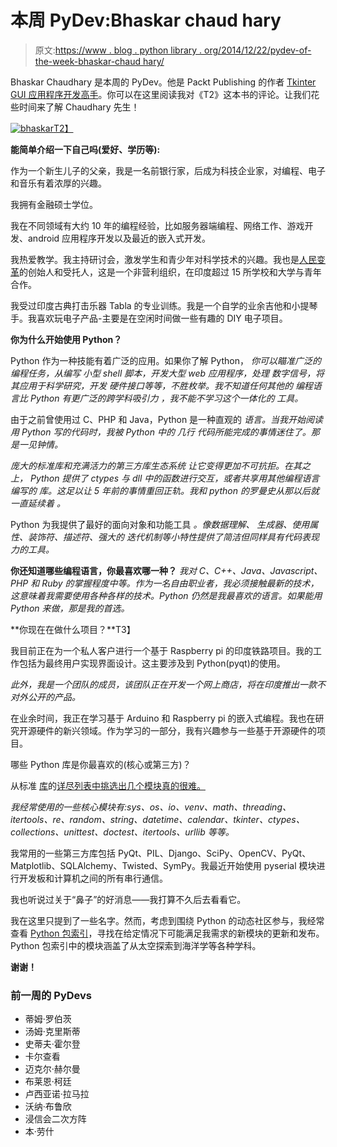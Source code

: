 # 本周 PyDev:Bhaskar chaud hary

> 原文:[https://www . blog . python library . org/2014/12/22/pydev-of-the-week-bhaskar-chaud hary/](https://www.blog.pythonlibrary.org/2014/12/22/pydev-of-the-week-bhaskar-chaudhary/)

Bhaskar Chaudhary 是本周的 PyDev。他是 Packt Publishing 的作者 [Tkinter GUI 应用程序开发高手](http://www.amazon.com/gp/product/B00G8YAUX4/ref=as_li_tl?ie=UTF8&camp=1789&creative=390957&creativeASIN=B00G8YAUX4&linkCode=as2&tag=thmovsthpy-20&linkId=FK7E2CXFUBIBGJQK)。你可以在这里阅读我对《T2》这本书的评论。让我们花些时间来了解 Chaudhary 先生！

[![bhaskar](../Images/36c034b3ba7ac918f4883af904cbb4b5.png)T2】](https://www.blog.pythonlibrary.org/wp-content/uploads/2014/12/bhaskar.jpg)

**能简单介绍一下自己吗(爱好、学历等):**

作为一个新生儿子的父亲，我是一名前银行家，后成为科技企业家，对编程、电子和音乐有着浓厚的兴趣。

我拥有金融硕士学位。

我在不同领域有大约 10 年的编程经验，比如服务器端编程、网络工作、游戏开发、android 应用程序开发以及最近的嵌入式开发。

我热爱教学。我主持研讨会，激发学生和青少年对科学技术的兴趣。我也是[人民变革](http://peopleforchange.in)的创始人和受托人，这是一个非营利组织，在印度超过 15 所学校和大学与青年合作。

我受过印度古典打击乐器 Tabla 的专业训练。我是一个自学的业余吉他和小提琴手。我喜欢玩电子产品-主要是在空闲时间做一些有趣的 DIY 电子项目。

**你为什么开始使用 Python？**

Python 作为一种技能有着广泛的应用。如果你了解 Python， *你可以瞄准广泛的编程任务，从编写* *小型 shell 脚本，开发大型 web 应用程序，处理* *数字信号，将其应用于科学研究，开发* *硬件接口等等，不胜枚举。我不知道任何其他的* *编程语言比 Python 有更广泛的跨学科吸引力* *，我不能不学习这个一体化的* *工具。*

由于之前曾使用过 C、PHP 和 Java，Python 是一种直观的 *语言。当我开始阅读用 Python 写的代码时，我被 Python 中的* *几行* *代码所能完成的事情迷住了。那是一见钟情。*

*庞大的标准库和充满活力的第三方库生态系统* *让它变得更加不可抗拒。在其之上，* *Python 提供了 ctypes 与 dll 中的函数进行交互，或者共享用其他编程语言编写的* *库。这足以让 5 年前的事情重回正轨。我和 python 的罗曼史从那以后就一直延续着* *。*

Python 为我提供了最好的面向对象和功能工具 *。像数据理解、* *生成器、使用属性、装饰符、描述符、强大的* *迭代机制等小特性提供了简洁但同样具有代码表现力的工具。*

**你还知道哪些编程语言，你最喜欢哪一种？**  *我对 C、C++、Java、Javascript、PHP 和 Ruby 的掌握程度中等。作为一名自由职业者，我必须接触最新的技术，这意味着我需要使用各种各样的技术。Python 仍然是我最喜欢的语言。如果能用 Python 来做，那是我的首选。*

**你现在在做什么项目？**T3】

我目前正在为一个私人客户进行一个基于 Raspberry pi 的印度铁路项目。我的工作包括为最终用户实现界面设计。这主要涉及到 Python(pyqt)的使用。

*此外，我是一个团队的成员，该团队正在开发一个网上商店，将在印度推出一款不对外公开的产品。*

在业余时间，我正在学习基于 Arduino 和 Raspberry pi 的嵌入式编程。我也在研究开源硬件的新兴领域。作为学习的一部分，我有兴趣参与一些基于开源硬件的项目。

哪些 Python 库是你最喜欢的(核心或第三方)？

从标准 [库](https://docs.python.org/3/library/)的[详尽列表中挑选出几个模块真的很难。](https://docs.python.org/3/library/)

*我经常使用的一些核心模块有:sys、os、io、venv、math、threading、itertools、re、random、string、datetime、calendar、tkinter、ctypes、collections、unittest、doctest、itertools、urllib 等等。*

我常用的一些第三方库包括 PyQt、PIL、Django、SciPy、OpenCV、PyQt、Matplotlib、SQLAlchemy、Twisted、SymPy。我最近开始使用 pyserial 模块进行开发板和计算机之间的所有串行通信。

我也听说过关于“鼻子”的好消息——我打算不久后去看看它。

我在这里只提到了一些名字。然而，考虑到围绕 Python 的动态社区参与，我经常查看 [Python 包索引](https://pypi.python.org/pypi/)，寻找在给定情况下可能满足我需求的新模块的更新和发布。Python 包索引中的模块涵盖了从太空探索到海洋学等各种学科。

**谢谢！**

### 前一周的 PyDevs

*   蒂姆·罗伯茨
*   汤姆·克里斯蒂
*   史蒂夫·霍尔登
*   卡尔查看
*   迈克尔·赫尔曼
*   布莱恩·柯廷
*   卢西亚诺·拉马拉
*   沃纳·布鲁欣
*   浸信会二次方阵
*   本·劳什